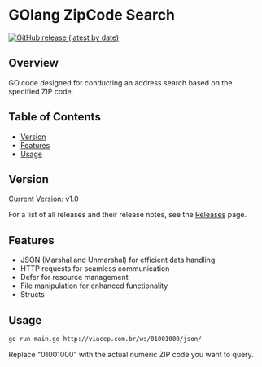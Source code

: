 
# GOlang ZipCode Search

[![GitHub release (latest by date)](https://img.shields.io/github/v/release/franciscoklaus/golang-buscacep)](https://github.com/franciscoklaus/golang-buscacep/releases)

## Overview

GO code designed for conducting an address search based on the specified ZIP code.

## Table of Contents

- [Version](#version)
- [Features](#features)
- [Usage](#usage)


## Version

Current Version: v1.0

For a list of all releases and their release notes, see the [Releases](https://github.com/franciscoklaus/golang-buscacep/releases) page.

## Features

- JSON (Marshal and Unmarshal) for efficient data handling
- HTTP requests for seamless communication
- Defer for resource management
- File manipulation for enhanced functionality
- Structs

## Usage

```bash
go run main.go http://viacep.com.br/ws/01001000/json/
```
Replace "01001000" with the actual numeric ZIP code you want to query.

